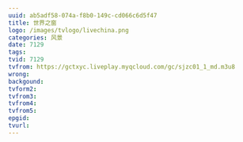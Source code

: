 ```yaml
---
uuid: ab5adf58-074a-f8b0-149c-cd066c6d5f47
title: 世界之窗
logo: /images/tvlogo/livechina.png
categories: 风景
date: 7129
tags: 
tvid: 7129
tvfrom: https://gctxyc.liveplay.myqcloud.com/gc/sjzc01_1_md.m3u8
wrong:
backgound:
tvform2:
tvfrom3:
tvfrom4:
tvfrom5:
epgid:
tvurl:
---
```

